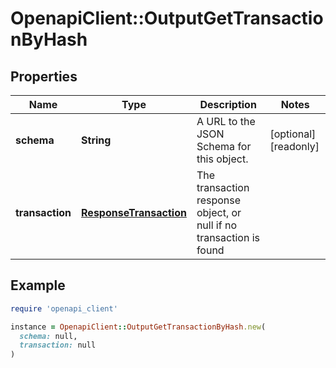 # OpenapiClient::OutputGetTransactionByHash

## Properties

| Name | Type | Description | Notes |
| ---- | ---- | ----------- | ----- |
| **schema** | **String** | A URL to the JSON Schema for this object. | [optional][readonly] |
| **transaction** | [**ResponseTransaction**](ResponseTransaction.md) | The transaction response object, or null if no transaction is found |  |

## Example

```ruby
require 'openapi_client'

instance = OpenapiClient::OutputGetTransactionByHash.new(
  schema: null,
  transaction: null
)
```

